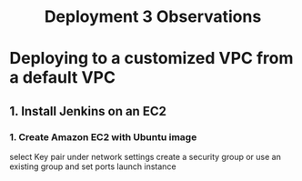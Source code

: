 <h1 align=center>Deployment 3 Observations</h1>

# Deploying to a customized VPC from a default VPC
## 1. Install Jenkins on an EC2
### 1. Create Amazon EC2 with Ubuntu image
select Key pair
under network settings create a security group or use an existing group and set ports
launch instance
